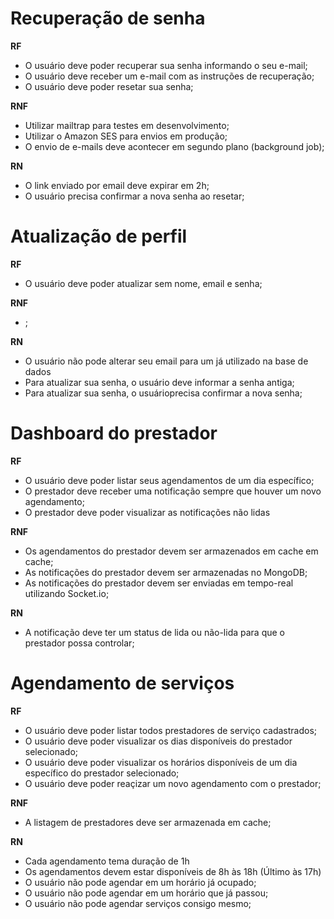 # Recuperação de senha

**RF**

- O usuário deve poder recuperar sua senha informando o seu e-mail;
- O usuário deve receber um e-mail com as instruções de recuperação;
- O usuário deve poder resetar sua senha;

**RNF**

- Utilizar mailtrap para testes em desenvolvimento;
- Utilizar o Amazon SES para envios em produção;
- O envio de e-mails deve acontecer em segundo plano (background job);

**RN**

- O link enviado por email deve expirar em 2h;
- O usuário precisa confirmar a nova senha ao resetar;

# Atualização de perfil

**RF**

- O usuário deve poder atualizar sem nome, email e senha;

**RNF**

- ;

**RN**

- O usuário não pode alterar seu email para um já utilizado na base de dados
- Para atualizar sua senha, o usuário deve informar a senha antiga;
- Para atualizar sua senha, o usuárioprecisa confirmar a nova senha;


# Dashboard do prestador

**RF**

- O usuário deve poder listar seus agendamentos de um dia específico;
- O prestador deve receber uma notificação sempre que houver um novo agendamento;
- O prestador deve poder visualizar as notificações não lidas

**RNF**

- Os agendamentos do prestador devem ser armazenados em cache em cache;
- As notificações do prestador devem ser armazenadas no MongoDB;
- As notificações do prestador devem ser enviadas em tempo-real utilizando Socket.io;

**RN**

- A notificação deve ter um status de lida ou não-lida para que o prestador possa controlar;


# Agendamento de serviços

**RF**

- O usuário deve poder listar todos prestadores de serviço cadastrados;
- O usuário deve poder visualizar os dias disponíveis do prestador selecionado;
- O usuário deve poder visualizar os horários disponíveis de um dia específico do prestador selecionado;
- O usuário deve poder reaçizar um novo agendamento com o prestador;

**RNF**

- A listagem de prestadores deve ser armazenada em cache;

**RN**

- Cada agendamento tema  duração de 1h
- Os agendamentos devem estar disponíveis de 8h às 18h (Último às 17h)
- O usuário não pode agendar em um horário já ocupado;
- O usuário não pode agendar em um horário que já passou;
- O usuário não pode agendar serviços consigo mesmo;

